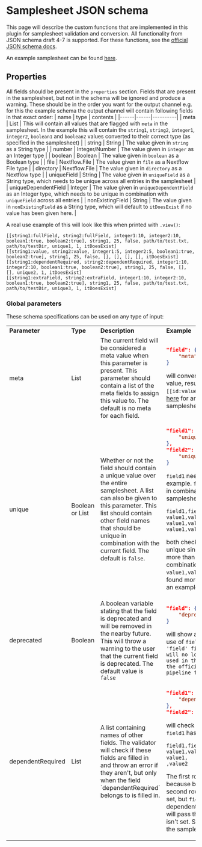 # Samplesheet JSON schema

This page will describe the custom functions that are implemented in this plugin for samplesheet validation and conversion. All functionality from JSON schema draft 4-7 is supported. For these functions, see the [official JSON schema docs](https://json-schema.org/).

An example samplesheet can be found [here](https://github.com/nextflow-io/nf-validation/blob/master/plugins/nf-validation/src/testResources/schema_input.json).

## Properties

All fields should be present in the `properties` section. Fields that are present in the samplesheet, but not in the schema will be ignored and produce a warning. These should be in the order you want for the output channel e.g. for this the example schema the output channel will contain following fields in that exact order:
| name | type | contents |
|------|------|----------|
| meta | List | This will contain all values that are flagged with `meta` in the samplesheet. In the example this will contain the `string1`, `string2`, `integer1`, `integer2`, `boolean1` and `boolean2` values converted to their correct type (as specified in the samplesheet) |
| string | String | The value given in `string` as a String type |
| number | Integer/Number | The value given in `integer` as an Integer type |
| boolean | Boolean | The value given in `boolean` as a Boolean type |
| file | Nextflow.File | The value given in `file` as a Nextflow File type |
| directory | Nextflow.File | The value given in `directory` as a Nextflow type |
| uniqueField | String | The value given in `uniqueField` as a String type, which needs to be unique across all entries in the samplesheet |
| uniqueDependentField | Integer | The value given in `uniqueDependentField` as an Integer type, which needs to be unique in combination with `uniqueField` across all entries |
| nonExistingField | String | The value given in `nonExistingField` as a String type, which will default to `itDoesExist` if no value has been given here. |

A real use example of this will look like this when printed with `.view()`:

```
[[string1:fullField, string2:fullField, integer1:10, integer2:10, boolean1:true, boolean2:true], string1, 25, false, path/to/test.txt, path/to/testDir, unique1, 1, itDoesExist]
[[string1:value, string2:value, integer1:5, integer2:5, boolean1:true, boolean2:true], string1, 25, false, [], [], [], [], itDoesExist]
[[string1:dependentRequired, string2:dependentRequired, integer1:10, integer2:10, boolean1:true, boolean2:true], string1, 25, false, [], [], unique2, 1, itDoesExist]
[[string1:extraField, string2:extraField, integer1:10, integer2:10, boolean1:true, boolean2:true], string1, 25, false, path/to/test.txt, path/to/testDir, unique3, 1, itDoesExist]

```

### Global parameters

These schema specifications can be used on any type of input:

<table>
    <tr style="font-weight: bold">
        <td> Parameter </td><td> Type </td><td> Description </td><td> Example </td>
    </tr>
    <tr>
        <td> meta </td>
        <td> List </td>
        <td> The current field will be considered a meta value when this parameter is present. This parameter should contain a list of the meta fields to assign this value to. The default is no meta for each field. </td>
        <td>

```json
"field": {
    "meta": ["id","sample"]
}
```
will convert the <code>field</code> value to a meta value, resulting in the channel <code>[[id:value, sample:value]...]</code>
See <a href="https://github.com/nextflow-io/nf-validation/blob/master/plugins/nf-validation/src/testResources/schema_input.json#L8-22">here</a> for an example in the samplesheet.

</td>

</tr>
<tr>
<td> unique </td>
<td> Boolean or List </td>
<td> 

Whether or not the field should contain a unique value over the entire samplesheet. A list can also be given to this parameter. This list should contain other field names that should be unique in combination with the current field. The default is <code>false</code>. 

</td>
<td>

```json
"field1": {
    "unique":true
},
"field2": {
    "unique": ["field1"]
}
```

<code>field1</code> needs to be unique in this example. <code>field2</code> needs to be unique in combination with <code>field1</code>. So for a samplesheet like this:

```csv
field1,field2
value1,value2
value1,value3
value1,value2
```

both checks will fail. <code>field1</code> isn't unique since <code>value1</code> has been found more than once. <code>field2</code> isn't unique in combination with <code>field1</code> because the <code>value1,value2</code> combination has been found more than once.
See <a href="https://github.com/nextflow-io/nf-validation/blob/master/plugins/nf-validation/src/testResources/schema_input.json#L42-49">here</a> for an example in the samplesheet.

</td>
</tr>
<tr>
<td> deprecated </td>
<td> Boolean </td>
<td> A boolean variable stating that the field is deprecated and will be removed in the nearby future. This will throw a warning to the user that the current field is deprecated. The default value is <code>false</code> </td>
<td>

```json
"field": {
    "deprecated": true
}
```

will show a warning stating that the use of <code>field</code> is deprecated: <code>The 'field' field is deprecated and will no longer be used in the future. Please check the official documentation of the pipeline for more information.</code>

</td>
</tr>
<tr>
<td> dependentRequired </td>
<td> List </td>
<td> A list containing names of other fields. The validator will check if these fields are filled in and throw an error if they aren't, but only when the field `dependentRequired` belongs to is filled in. </td>
<td>

```json
"field1": {
    "dependentRequired": ["field2"]
},
"field2": {}
```

will check if <code>field2</code> is given when <code>field1</code> has a value. So for example:

```csv
field1,field2
value1,value2
value1,
,value2
```

The first row will pass the check because both fields are set. The second row will fail because <code>field1</code> is set, but <code>field2</code> isn't and <code>field1</code> is dependent on <code>field2</code>. The third row will pass the check because <code>field1</code> isn't set.
See <a href="https://github.com/nextflow-io/nf-validation/blob/master/plugins/nf-validation/src/testResources/schema_input.json#L8-22">here</a> for an example in the samplesheet.

</td>
</tr>

</table>

